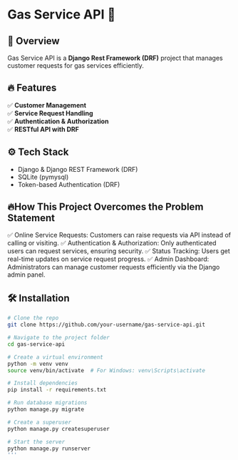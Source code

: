 # Gas Service API 🚀

## 📌 Overview
Gas Service API is a **Django Rest Framework (DRF)** project that manages customer requests for gas services efficiently.

## 🔥 Features
✅ **Customer Management**  
✅ **Service Request Handling**  
✅ **Authentication & Authorization**  
✅ **RESTful API with DRF**  

## ⚙️ Tech Stack
- Django & Django REST Framework (DRF)
- SQLite (pymysql)
- Token-based Authentication (DRF)

## 🔥How This Project Overcomes the Problem Statement
✅ Online Service Requests: Customers can raise requests via API instead of calling or visiting.
✅ Authentication & Authorization: Only authenticated users can request services, ensuring security.
✅ Status Tracking: Users get real-time updates on service request progress.
✅ Admin Dashboard: Administrators can manage customer requests efficiently via the Django admin panel.

## 🛠️ Installation

```bash
# Clone the repo
git clone https://github.com/your-username/gas-service-api.git

# Navigate to the project folder
cd gas-service-api

# Create a virtual environment
python -m venv venv
source venv/bin/activate  # For Windows: venv\Scripts\activate

# Install dependencies
pip install -r requirements.txt

# Run database migrations
python manage.py migrate

# Create a superuser
python manage.py createsuperuser

# Start the server
python manage.py runserver
'''
